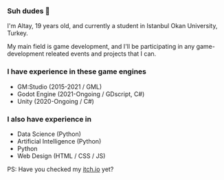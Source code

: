 ### Suh dudes 👋

I'm Altay, 19 years old, and currently a student in Istanbul Okan University, Turkey.

My main field is game development, and I'll be participating in any game-development releated events and projects that I can.

### I have experience in these game engines 
- GM:Studio (2015-2021 / GML)
- Godot Engine (2021-Ongoing / GDscript, C#)
- Unity (2020-Ongoing / C#)

### I also have experience in 
- Data Science (Python)
- Artificial Intelligence (Python)
- Python
- Web Design (HTML / CSS / JS)

PS: Have you checked my [itch.io](https://edgyneer.itch.io/) yet?

<!--
**AltayCanOzsan/AltayCanOzsan** is a ✨ _special_ ✨ repository because its `README.md` (this file) appears on your GitHub profile.

Here are some ideas to get you started:

- 🔭 I’m currently working on ...
- 🌱 I’m currently learning ...
- 👯 I’m looking to collaborate on ...
- 🤔 I’m looking for help with ...
- 💬 Ask me about ...
- 📫 How to reach me: ...
- 😄 Pronouns: ...
- ⚡ Fun fact: ...
-->
